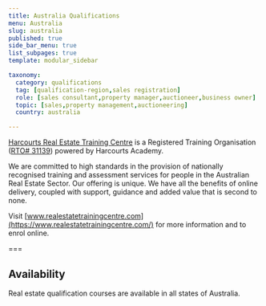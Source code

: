 ```yaml
---
title: Australia Qualifications
menu: Australia
slug: australia
published: true
side_bar_menu: true
list_subpages: true
template: modular_sidebar

taxonomy:
  category: qualifications
  tag: [qualification-region,sales registration]
  role: [sales consultant,property manager,auctioneer,business owner]
  topic: [sales,property management,auctioneering]
  country: australia

---
```


[Harcourts Real Estate Training Centre](https://www.realestatetrainingcentre.com/) is a Registered Training Organisation ([RTO# 31139](https://training.gov.au/Organisation/Details/07919f26-f2db-4b1f-a1b5-9693fe73e428)) powered by Harcourts Academy. 
 
We are committed to high standards in the provision of nationally recognised training and assessment services for people in the Australian Real Estate Sector. Our offering is unique. We have all the benefits of online delivery, coupled with support, guidance and added value that is second to none.

Visit [www.realestatetrainingcentre.com](https://www.realestatetrainingcentre.com/) for more information and to enrol online.

===

## Availability
Real estate qualification courses are available in all states of Australia.
